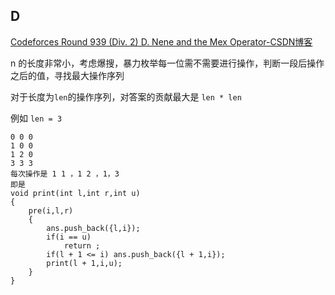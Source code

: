## D

[Codeforces Round 939 (Div. 2) D. Nene and the Mex Operator-CSDN博客](https://blog.csdn.net/m0_74123546/article/details/137839740)

n 的长度非常小，考虑爆搜，暴力枚举每一位需不需要进行操作，判断一段后操作之后的值，寻找最大操作序列

对于长度为`len`的操作序列，对答案的贡献最大是 `len * len`

例如 `len = 3`

````
0 0 0
1 0 0 
1 2 0
3 3 3
每次操作是 1 1 ，1 2 ，1，3
即是
void print(int l,int r,int u)
{
    pre(i,l,r)
    {
        ans.push_back({l,i});
        if(i == u)
            return ;
        if(l + 1 <= i) ans.push_back({l + 1,i});
        print(l + 1,i,u);
    }
}
````